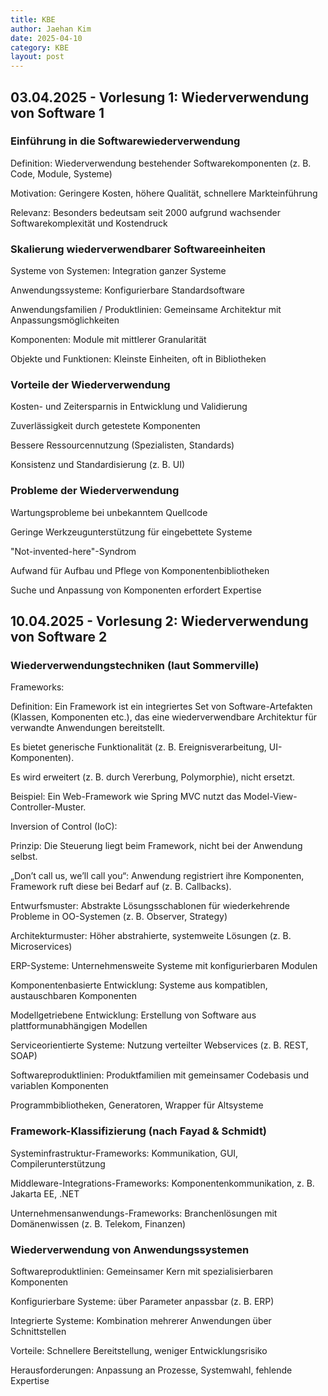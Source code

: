 ```yaml
---
title: KBE
author: Jaehan Kim
date: 2025-04-10
category: KBE
layout: post
---
```


03.04.2025 - Vorlesung 1: Wiederverwendung von Software 1
-------------

### Einführung in die Softwarewiederverwendung

Definition: Wiederverwendung bestehender Softwarekomponenten (z. B. Code, Module, Systeme)

Motivation: Geringere Kosten, höhere Qualität, schnellere Markteinführung

Relevanz: Besonders bedeutsam seit 2000 aufgrund wachsender Softwarekomplexität und Kostendruck

### Skalierung wiederverwendbarer Softwareeinheiten

Systeme von Systemen: Integration ganzer Systeme

Anwendungssysteme: Konfigurierbare Standardsoftware

Anwendungsfamilien / Produktlinien: Gemeinsame Architektur mit Anpassungsmöglichkeiten

Komponenten: Module mit mittlerer Granularität

Objekte und Funktionen: Kleinste Einheiten, oft in Bibliotheken

### Vorteile der Wiederverwendung

Kosten- und Zeitersparnis in Entwicklung und Validierung

Zuverlässigkeit durch getestete Komponenten

Bessere Ressourcennutzung (Spezialisten, Standards)

Konsistenz und Standardisierung (z. B. UI)


### Probleme der Wiederverwendung

Wartungsprobleme bei unbekanntem Quellcode

Geringe Werkzeugunterstützung für eingebettete Systeme

"Not-invented-here"-Syndrom

Aufwand für Aufbau und Pflege von Komponentenbibliotheken

Suche und Anpassung von Komponenten erfordert Expertise


10.04.2025 - Vorlesung 2: Wiederverwendung von Software 2
-------------

### Wiederverwendungstechniken (laut Sommerville)

Frameworks:

Definition: Ein Framework ist ein integriertes Set von Software-Artefakten (Klassen, Komponenten etc.), das eine wiederverwendbare Architektur für verwandte Anwendungen bereitstellt.

Es bietet generische Funktionalität (z. B. Ereignisverarbeitung, UI-Komponenten).

Es wird erweitert (z. B. durch Vererbung, Polymorphie), nicht ersetzt.

Beispiel: Ein Web-Framework wie Spring MVC nutzt das Model-View-Controller-Muster.

Inversion of Control (IoC):

Prinzip: Die Steuerung liegt beim Framework, nicht bei der Anwendung selbst.

„Don’t call us, we’ll call you“: Anwendung registriert ihre Komponenten, Framework ruft diese bei Bedarf auf (z. B. Callbacks).

Entwurfsmuster: Abstrakte Lösungsschablonen für wiederkehrende Probleme in OO-Systemen (z. B. Observer, Strategy)

Architekturmuster: Höher abstrahierte, systemweite Lösungen (z. B. Microservices)

ERP-Systeme: Unternehmensweite Systeme mit konfigurierbaren Modulen

Komponentenbasierte Entwicklung: Systeme aus kompatiblen, austauschbaren Komponenten

Modellgetriebene Entwicklung: Erstellung von Software aus plattformunabhängigen Modellen

Serviceorientierte Systeme: Nutzung verteilter Webservices (z. B. REST, SOAP)

Softwareproduktlinien: Produktfamilien mit gemeinsamer Codebasis und variablen Komponenten

Programmbibliotheken, Generatoren, Wrapper für Altsysteme

### Framework-Klassifizierung (nach Fayad & Schmidt)

Systeminfrastruktur-Frameworks: Kommunikation, GUI, Compilerunterstützung

Middleware-Integrations-Frameworks: Komponentenkommunikation, z. B. Jakarta EE, .NET

Unternehmensanwendungs-Frameworks: Branchenlösungen mit Domänenwissen (z. B. Telekom, Finanzen)

### Wiederverwendung von Anwendungssystemen

Softwareproduktlinien: Gemeinsamer Kern mit spezialisierbaren Komponenten

Konfigurierbare Systeme: über Parameter anpassbar (z. B. ERP)

Integrierte Systeme: Kombination mehrerer Anwendungen über Schnittstellen

Vorteile: Schnellere Bereitstellung, weniger Entwicklungsrisiko

Herausforderungen: Anpassung an Prozesse, Systemwahl, fehlende Expertise



